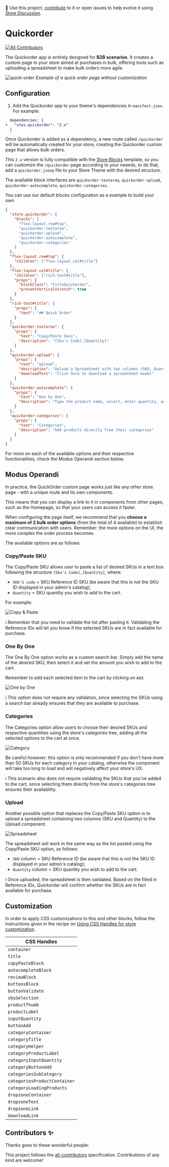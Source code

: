 📢 Use this project, [contribute](https://github.com/vtex-apps/quickorder) to it or open issues to help evolve it using [Store Discussion](https://github.com/vtex-apps/store-discussion).

# Quickorder

<!-- ALL-CONTRIBUTORS-BADGE:START - Do not remove or modify this section -->

[![All Contributors](https://img.shields.io/badge/all_contributors-0-orange.svg?style=flat-square)](#contributors-)

<!-- ALL-CONTRIBUTORS-BADGE:END -->

The Quickorder app is entirely designed for **B2B scenarios**. It creates a custom page in your store aimed at purchases in bulk, offering tools such as uploading a spreadsheet to make bulk orders more agile.

![quick-order](./image/RawQuickorder.png)
_Example of a quick order page without customization_

## Configuration

1. Add the Quickorder app to your theme's dependencies in `manifest.json`. For example:

```diff
  dependencies: {
+   "vtex.quickorder": "2.x"
  }
```

Once Quickorder is added as a dependency, a new route called `/quickorder` will be automatically created for your store, creating the Quickorder custom page that allows bulk orders.

This `2.x` version is fully compatible with the [Store Blocks](https://vtex.io/docs/getting-started/build-stores-with-store-framework/4/) template, so you can customize the `/quickorder` page according to your neeeds, to do that, add a `quickorder.jsonp` file to your Store Theme with the desired structure.

The available block interfaces are `quickorder-textarea`, `quickorder-upload`, `quickorder-autocomplete`, `quickorder-categories`.

You can use our default blocks configuration as a example to build your own

```json
{
  "store.quickorder": {
    "blocks": [
      "flex-layout.row#top",
      "quickorder-textarea",
      "quickorder-upload",
      "quickorder-autocomplete",
      "quickorder-categories"
    ]
  },
  "flex-layout.row#top": {
    "children": ["flex-layout.col#title"]
  },
  "flex-layout.col#title": {
    "children": ["rich-text#title"],
    "props": {
      "blockClass": "titleQuickorder",
      "preventVerticalStretch": true
    }
  },
  "rich-text#title": {
    "props": {
      "text": "## Quick Order"
    }
  },
  "quickorder-textarea": {
    "props": {
      "text": "Copy/Paste Skus",
      "description": "[Sku's Code],[Quantity]"
    }
  },
  "quickorder-upload": {
    "props": {
      "text": "Upload",
      "description": "Upload a Spreadsheet with two columns (SKU, Quantity) to bulk order",
      "downloadText": "Click here to download a spreadsheet model"
    }
  },
  "quickorder-autocomplete": {
    "props": {
      "text": "One by One",
      "description": "Type the product name, select, enter quantity, add to the cart"
    }
  },
  "quickorder-categories": {
    "props": {
      "text": "Categories",
      "description": "Add products directly from their categories"
    }
  }
}
```

For more on each of the available options and their respective functionalities, check the Modus Operandi section below.

## Modus Operandi

In practice, the QuickOrder custom page works just like any other store page - with a unique route and its own components.

This means that you can display a link to it in components from other pages, such as the Homepage, so that your users can access it faster.

When configuring the page itself, we recommend that you **choose a maximum of 2 bulk order options** (from the total of 4 available) to establish clear communication with users. Remember: the more options on the UI, the more complex the order process becomes.

The available options are as follows:

### Copy/Paste SKU

The Copy/Paste SKU allows user to paste a list of desired SKUs in a text box following the structure `[Sku's Code],[Quantity]`, where:

- `SKU'S code` = SKU Reference ID SKU (be aware that this is not the SKU ID displayed in your admin's catalog);
- `Quantity` = SKU quantity you wish to add to the cart.

For example:

![Copy & Paste](./image/Copy-n-Paste.gif)

:information_source: Remember that you need to validate the list after pasting it. Validating the Reference IDs will let you know if the selected SKUs are in fact available for purchase.

### One By One

The One By One option works as a custom search bar. Simply add the name of the desired SKU, then select it and set the amount you wish to add to the cart.

Remember to add each selected item to the cart by clicking on `Add`.

![One by One](./image/One-by-One.gif)

:information_source: This option does not require any validation, since selecting the SKUs using a search bar already ensures that they are available to purchase.

### Categories

The Categories option allow users to choose their desired SKUs and respective quantities using the store's categories tree, adding all the selected options to the cart at once.

![Category](./image/Category.gif)

Be careful however: this option is only recommended if you don't have more than 50 SKUs for each category in your catalog, otherwise the component will take too long to load and will negatively affect your store's UX.

:information_source: This scenario also does not require validating the SKUs that you've added to the cart, since selecting them directly from the store's categories tree ensures their availability.

### Upload

Another possible option that replaces the Copy/Paste SKU option is to upload a spreadsheet containing two columns (SKU and Quantity) to the Upload component.

![Spreadsheet](./image/Spreadsheet.png)

The spreadsheet will work in the same way as the list pasted using the Copy/Paste SKU option, as follows:

- `SKU` column = SKU Reference ID (be aware that this is not the SKU ID displayed in your admin's catalog);
- `Quantity` column = SKU quantity you wish to add to the cart.

:information_source: Once uploaded, the spreadsheet is then validated. Based on the filled in Reference IDs, Quickorder will confirm whether the SKUs are in fact available for purchase.

## Customization

In order to apply CSS customizations to this and other blocks, follow the instructions given in the recipe on [Using CSS Handles for store customization](https://vtex.io/docs/recipes/style/using-css-handles-for-store-customization).

| CSS Handles                  |
| ---------------------------- |
| `container`                  |
| `title`                      |
| `copyPasteBlock`             |
| `autocompleteBlock`          |
| `reviewBlock`                |
| `buttonsBlock`               |
| `buttonValidate`             |
| `skuSelection`               |
| `productThumb`               |
| `productLabel`               |
| `inputQuantity`              |
| `buttonAdd`                  |
| `categoryContainer`          |
| `categoryTitle`              |
| `categoryHelper`             |
| `categoryProductLabel`       |
| `categoryInputQuantity`      |
| `categoryButtonAdd`          |
| `categoriesSubCategory`      |
| `categoriesProductContainer` |
| `categoryLoadingProducts`    |
| `dropzoneContainer`          |
| `dropzoneText`               |
| `dropzoneLink`               |
| `downloadLink`               |

<!-- DOCS-IGNORE:start -->

## Contributors ✨

Thanks goes to these wonderful people:

<!-- ALL-CONTRIBUTORS-LIST:START - Do not remove or modify this section -->
<!-- prettier-ignore-start -->
<!-- markdownlint-disable -->
<!-- markdownlint-enable -->
<!-- prettier-ignore-end -->

<!-- ALL-CONTRIBUTORS-LIST:END -->

This project follows the [all-contributors](https://github.com/all-contributors/all-contributors) specification. Contributions of any kind are welcome!

<!-- DOCS-IGNORE:end -->
